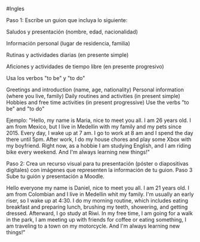 #Ingles

Paso 1: Escribe un guion que incluya lo siguiente:

Saludos y presentación (nombre, edad, nacionalidad)

Información personal (lugar de residencia, familia)

Rutinas y actividades diarias (en presente simple)

Aficiones y actividades de tiempo libre (en presente progresivo)

Usa los verbos "to be" y "to do"

Greetings and introduction (name, age, nationality)
Personal information (where you live, family)
Daily routines and activities (in present simple)
Hobbies and free time activities (in present progressive)
Use the verbs "to be" and "to do"

Ejemplo: "Hello, my name is Maria, nice to meet you all. I am 26 years old. I am from Mexico, but I live in Medellin with my family and my pets since 2015. Every day, I wake up at 7 am. I go to work at 8 am and I spend the day there until 5pm. After work, I do my house chores and play some Xbox with my boyfriend. Right now, as a hobbie I am studying English, and I am riding bike every weekend. And I'm always learning new things!"

Paso 2: Crea un recurso visual para tu presentación (póster o diapositivas digitales) con imágenes que representen la información de tu guion. Paso 3 Sube tu guión y presentación a Moodle.

Hello everyone my name is Daniel, nice to meet you all. I am 21 years old. I am from Colombian and I live in Medellin whit my family.
I'm usually an early riser, so I wake up at 4:30. I do my morning routine, which includes eating breakfast and preparing lunch, brushing my teeth, showering, and getting dressed. Afterward, I go study at Riwi.
In my free time, I am going for a walk in the park, I am meeting up with friends for coffee or eating something, I am traveling to a town on my motorcycle. And I'm always learning new things!"
